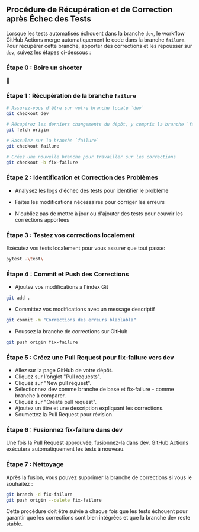 ## Procédure de Récupération et de Correction après Échec des Tests

Lorsque les tests automatisés échouent dans la branche `dev`, le workflow GitHub Actions merge automatiquement le code dans la branche `failure`. Pour récupérer cette branche, apporter des corrections et les repousser sur `dev`, suivez les étapes ci-dessous :

### Étape 0 : Boire un shooter

:beers:

### Étape 1 : Récupération de la branche `failure`
```bash
# Assurez-vous d'être sur votre branche locale `dev`
git checkout dev

# Récupérez les derniers changements du dépôt, y compris la branche `failure`
git fetch origin

# Basculez sur la branche `failure`
git checkout failure

# Créez une nouvelle branche pour travailler sur les corrections
git checkout -b fix-failure
```

### Étape 2 : Identification et Correction des Problèmes

- Analysez les logs d'échec des tests pour identifier le problème
- Faites les modifications nécessaires pour corriger les erreurs

- N'oubliez pas de mettre à jour ou d'ajouter des tests pour couvrir les corrections apportées

### Étape 3 : Testez vos corrections localement

Exécutez vos tests localement pour vous assurer que tout passe:
```bash
pytest .\test\
```

### Étape 4 : Commit et Push des Corrections

- Ajoutez vos modifications à l'index Git

```bash
git add .
```

- Committez vos modifications avec un message descriptif

```bash
git commit -m "Corrections des erreurs blablabla"
```

- Poussez la branche de corrections sur GitHub

```bash
git push origin fix-failure
```

### Étape 5 : Créez une Pull Request pour fix-failure vers dev

- Allez sur la page GitHub de votre dépôt.
- Cliquez sur l'onglet "Pull requests".
- Cliquez sur "New pull request".
- Sélectionnez dev comme branche de base et fix-failure - comme branche à comparer.
- Cliquez sur "Create pull request".
- Ajoutez un titre et une description expliquant les corrections.
- Soumettez la Pull Request pour révision.

### Étape 6 : Fusionnez fix-failure dans dev

Une fois la Pull Request approuvée, fusionnez-la dans dev.
GitHub Actions exécutera automatiquement les tests à nouveau.

### Étape 7 : Nettoyage

Après la fusion, vous pouvez supprimer la branche de corrections si vous le souhaitez :

```bash
git branch -d fix-failure
git push origin --delete fix-failure
```

Cette procédure doit être suivie à chaque fois que les tests échouent pour garantir que les corrections sont bien intégrées et que la branche dev reste stable.

